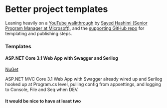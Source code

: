 # Better project templates

Leaning heavily on a [YouTube walkthrough](https://www.youtube.com/watch?v=GDNcxU0_OuE&ab_channel=MicrosoftVisualStudio) by [Sayed Hashimi (Senior Program Manager at Microsoft)](https://github.com/sayedihashimi), and the [supporting GitHub repo](https://github.com/sayedihashimi/template-sample) for templating and publishing steps.

### Templates
#### ASP.NET Core 3.1 Web App with Swagger and Serilog
[NuGet](https://www.nuget.org/packages/AnthonyPWatts.Templates.MVC)

ASP.NET MVC Core 3.1 Web App with Swagger already wired up and Serilog hooked up at Program.cs level, pulling config from appsettings, and logging to Console, File and Seq when DEV.

#### It would be nice to have at least two
